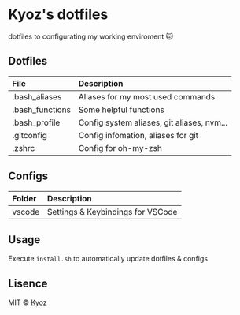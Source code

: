 # Kyoz's dotfiles
dotfiles to configurating my working enviroment :cat:

## Dotfiles

| File            | Description                                                               |
|:--------------- |:--------------------------------------------------------------------------|
| .bash_aliases   | Aliases for my most used commands                                         |
| .bash_functions | Some helpful functions                                                    |
| .bash_profile   | Config system aliases, git aliases, nvm...                                |
| .gitconfig      | Config infomation, aliases for git                                        |
| .zshrc          | Config for oh-my-zsh                                                      |

## Configs

| Folder          | Description                                                               |
|:--------------- |:--------------------------------------------------------------------------|
| vscode          | Settings & Keybindings for VSCode                                         |

## Usage

Execute `install.sh` to automatically update dotfiles & configs

## Lisence

MIT © [Kyoz](mailto:banminkyoz@gmail.com)